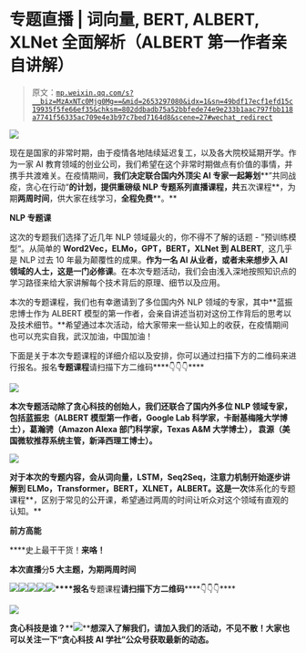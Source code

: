 # 专题直播 | 词向量, BERT, ALBERT, XLNet 全面解析（ALBERT 第一作者亲自讲解）

> 原文：[`mp.weixin.qq.com/s?__biz=MzAxNTc0Mjg0Mg==&mid=2653297080&idx=1&sn=49bdf17ecf1efd15c19935f5fe66ef35&chksm=802ddbadb75a52bbfede74e9e233b1aac797fbb118a7741f56335ac709e4e3b97c7bed7164d8&scene=27#wechat_redirect`](http://mp.weixin.qq.com/s?__biz=MzAxNTc0Mjg0Mg==&mid=2653297080&idx=1&sn=49bdf17ecf1efd15c19935f5fe66ef35&chksm=802ddbadb75a52bbfede74e9e233b1aac797fbb118a7741f56335ac709e4e3b97c7bed7164d8&scene=27#wechat_redirect)

![](img/8bb262509e48e53c20401deea2ade433.png)

现在是国家的非常时期，由于疫情各地陆续延迟复工，以及各大院校延期开学。作为一家 AI 教育领域的创业公司，我们希望在这个非常时期做点有价值的事情，并携手共渡难关。在疫情期间，**我们决定联合国内外顶尖 AI 专家一起筹划****”共同战疫，贪心在行动“**的计划，提供重磅级 NLP 专题系列直播课程，共**五次课程**，为期**两周时间**，供大家在线学习，**全程免费****。** 

**NLP 专题课**

这次的专题我们选择了近几年 NLP 领域最火的，你不得不了解的话题 - ”预训练模型“。从简单的 **Word2Vec，ELMo，GPT，BERT，XLNet 到 ALBERT**,  这几乎是 NLP 过去 10 年最为颠覆性的成果。**作为一名 AI 从业者，或者未来想步入 AI 领域的人士，这是一门必修课**。在本次专题活动，我们会由浅入深地按照知识点的学习路径来给大家讲解每个技术背后的原理、细节以及应用。

本次的专题课程，我们也有幸邀请到了多位国内外 NLP 领域的专家，其中**蓝振忠博士作为 ALBERT 模型的第一作者，会亲自讲述当初对这份工作背后的思考以及技术细节。**希望通过本次活动，给大家带来一些认知上的收获，在疫情期间也可以充实自我，武汉加油，中国加油！ 

下面是关于本次专题课程的详细介绍以及安排，你可以通过扫描下方的二维码来进行报名。报名**专题课程**请扫描下方二维码****👇👇👇****

**![](img/b89d345313df2462baa76dc8a6312214.png)**

**本次专题活动除了贪心科技的创始人，我们还联合了国内外多位 NLP 领域专家，包括蓝振忠（**ALBERT 模型第一作者，Google Lab 科学家**，卡耐基梅隆大学博士），葛瀚骋（**Amazon Alexa 部门科学家**，Texas A&M 大学博士）， 袁源（**美国微软推荐系统主管**，新泽西理工博士）。**

**![](img/3a541c831b96d650759ddd1d45398a92.png)**

**对于本次的专题内容，会从词向量，LSTM，Seq2Seq，注意力机制开始逐步讲解到 ELMo，Transformer，BERT，XLNET，ALBERT。这是一次**体系化的专题课程**，区别于常见的公开课，希望通过两周的时间让听众对这个领域有直观的认知。**

****前方高能****

****史上最干干货！****来咯！****

****本次直播****分**5 大主题，****为期两周时间******

**![](img/42eb24ddd8d15a13b82a64acf905a8e7.png)****![](img/e3291678f20fc02bd1e9d1ad208f925c.png)****![](img/c6adbdd31cc7fc792b0d942f0caf7d4e.png)****![](img/aa8c50adfefdcf93542b297195c8a352.png)****![](img/a4abc4fca973bdbc7ec2bbee3cd9479e.png)****报名**专题课程**请扫描下方二维码******👇👇👇****

**![](img/b89d345313df2462baa76dc8a6312214.png)**

****贪心科技是谁？******![](img/95664c646fabaeed036663addee6e90c.png)****想深入了解我们，请加入我们的活动，不见不散！大家也可以关注一下“**贪心科技 AI 学社**”公众号获取最新的动态。**